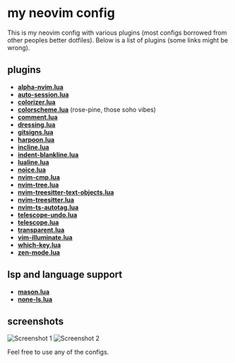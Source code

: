 # my neovim config

This is my neovim config with various plugins (most configs borrowed from other peoples better dotfiles). 
Below is a list of plugins (some links might be wrong).

## plugins

- **[alpha-nvim.lua](https://github.com/goolord/alpha-nvim)**
- **[auto-session.lua](https://github.com/rmagatti/auto-session)**
- **[colorizer.lua](https://github.com/norcalli/nvim-colorizer.lua)**
- **[colorscheme.lua](https://github.com/rose-pine/neovim)** (rose-pine, those soho vibes)
- **[comment.lua](https://github.com/terrortylor/nvim-comment)**
- **[dressing.lua](https://github.com/stevearc/dressing.nvim)**
- **[gitsigns.lua](https://github.com/lewis6991/gitsigns.nvim)**
- **[harpoon.lua](https://github.com/ThePrimeagen/harpoon)**
- **[incline.lua](https://github.com/b0o/incline.nvim)**
- **[indent-blankline.lua](https://github.com/lukas-reineke/indent-blankline.nvim)**
- **[lualine.lua](https://github.com/hoob3rt/lualine.nvim)**
- **[noice.lua](https://github.com/folke/noice.nvim)**
- **[nvim-cmp.lua](https://github.com/hrsh7th/nvim-cmp)**
- **[nvim-tree.lua](https://github.com/kyazdani42/nvim-tree.lua)**
- **[nvim-treesitter-text-objects.lua](https://github.com/nvim-treesitter/nvim-treesitter-textobjects)**
- **[nvim-treesitter.lua](https://github.com/nvim-treesitter/nvim-treesitter)**
- **[nvim-ts-autotag.lua](https://github.com/windwp/nvim-ts-autotag)**
- **[telescope-undo.lua](https://github.com/debugloop/telescope-undo.nvim)**
- **[telescope.lua](https://github.com/nvim-telescope/telescope.nvim)**
- **[transparent.lua](https://github.com/xiyaowong/transparent.nvim)**
- **[vim-illuminate.lua](https://github.com/RRethy/vim-illuminate)**
- **[which-key.lua](https://github.com/folke/which-key.nvim)**
- **[zen-mode.lua](https://github.com/folke/zen-mode.nvim)**

## lsp and language support

- **[mason.lua](https://github.com/williamboman/mason.nvim)**
- **[none-ls.lua](https://github.com/nvimtools/none-ls.nvim)**

## screenshots
![Screenshot 1](./screenshot1.png)
![Screenshot 2](./screenshot2.png)

Feel free to use any of the configs. 
